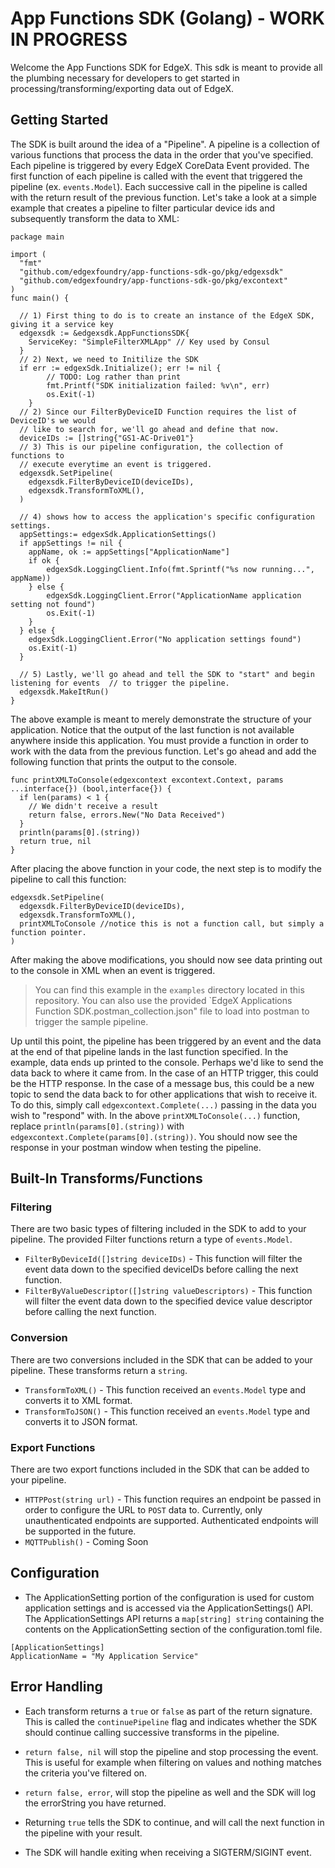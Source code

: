 # App Functions SDK (Golang) - WORK IN PROGRESS

Welcome the App Functions SDK for EdgeX. This sdk is meant to provide all the plumbing necessary for developers to get started in processing/transforming/exporting data out of EdgeX. 

## Getting Started

The SDK is built around the idea of a "Pipeline". A pipeline is a collection of various functions that process the data in the order that you've specified. Each pipeline is triggered by every EdgeX CoreData Event provided. The first function of each pipeline is called with the event that triggered the pipeline (ex. `events.Model`). Each successive call in the pipeline is called with the return result of the previous function. Let's take a look at a simple example that creates a pipeline to filter particular device ids and subsequently transform the data to XML:
```golang
package main

import (
  "fmt"
  "github.com/edgexfoundry/app-functions-sdk-go/pkg/edgexsdk"
  "github.com/edgexfoundry/app-functions-sdk-go/pkg/excontext"
)
func main() {

  // 1) First thing to do is to create an instance of the EdgeX SDK, giving it a service key
  edgexsdk := &edgexsdk.AppFunctionsSDK{
    ServiceKey: "SimpleFilterXMLApp" // Key used by Consul
  }
  // 2) Next, we need to Initilize the SDK
  if err := edgexSdk.Initialize(); err != nil {
		// TODO: Log rather than print
		fmt.Printf("SDK initialization failed: %v\n", err)
		os.Exit(-1)
	}
  // 2) Since our FilterByDeviceID Function requires the list of DeviceID's we would
  // like to search for, we'll go ahead and define that now.
  deviceIDs := []string{"GS1-AC-Drive01"}
  // 3) This is our pipeline configuration, the collection of functions to
  // execute everytime an event is triggered.
  edgexsdk.SetPipeline(
  	edgexsdk.FilterByDeviceID(deviceIDs),
  	edgexsdk.TransformToXML(),
  )
  
  // 4) shows how to access the application's specific configuration settings.
  appSettings:= edgexSdk.ApplicationSettings()
  if appSettings != nil {
	appName, ok := appSettings["ApplicationName"]
	if ok {
		edgexSdk.LoggingClient.Info(fmt.Sprintf("%s now running...", appName))
	} else {
		edgexSdk.LoggingClient.Error("ApplicationName application setting not found")
		os.Exit(-1)
	}
  } else {
	edgexSdk.LoggingClient.Error("No application settings found")
	os.Exit(-1)
  }
  
  // 5) Lastly, we'll go ahead and tell the SDK to "start" and begin listening for events  // to trigger the pipeline.
  edgexsdk.MakeItRun()
}
```

The above example is meant to merely demonstrate the structure of your application. Notice that the output of the last function is not available anywhere inside this application. You must provide a function in order to work with the data from the previous function. Let's go ahead and add the following function that prints the output to the console.

```golang
func printXMLToConsole(edgexcontext excontext.Context, params ...interface{}) (bool,interface{}) {
  if len(params) < 1 { 
  	// We didn't receive a result
  	return false, errors.New("No Data Received")
  }
  println(params[0].(string))
  return true, nil
}
```
After placing the above function in your code, the next step is to modify the pipeline to call this function:
```golang
edgexsdk.SetPipeline(
  edgexsdk.FilterByDeviceID(deviceIDs),
  edgexsdk.TransformToXML(),
  printXMLToConsole //notice this is not a function call, but simply a function pointer. 
)
```
After making the above modifications, you should now see data printing out to the console in XML when an event is triggered.
> You can find this example in the `examples` directory located in this repository. You can also use the provided `EdgeX Applications Function SDK.postman_collection.json" file to load into postman to trigger the sample pipeline.


Up until this point, the pipeline has been triggered by an event and the data at the end of that pipeline lands in the last function specified. In the example, data ends up printed to the console. Perhaps we'd like to send the data back to where it came from. In the case of an HTTP trigger, this could be the HTTP response. In the case of a message bus, this could be a new topic to send the data back to for other applications that wish to receive it. To do this, simply call `edgexcontext.Complete(...)` passing in the data you wish to "respond" with. In the above `printXMLToConsole(...)` function, replace `println(params[0].(string))` with `edgexcontext.Complete(params[0].(string))`. You should now see the response in your postman window when testing the pipeline.


## Built-In Transforms/Functions 

### Filtering
There are two basic types of filtering included in the SDK to add to your pipeline. The provided Filter functions return a type of `events.Model`.
 - `FilterByDeviceId([]string deviceIDs)` - This function will filter the event data down to the specified deviceIDs before calling the next function. 
 - `FilterByValueDescriptor([]string valueDescriptors)` - This function will filter the event data down to the specified device value descriptor before calling the next function. 

### Conversion
There are two conversions included in the SDK that can be added to your pipeline. These transforms return a `string`.
 
 - `TransformToXML()`  - This function received an `events.Model` type and converts it to XML format. 
 - `TransformToJSON()` - This function received an `events.Model` type and converts it to JSON format. 

### Export Functions
There are two export functions included in the SDK that can be added to your pipeline. 
	
- `HTTPPost(string url)` - This function requires an endpoint be passed in order to configure the URL to `POST` data to. Currently, only unauthenticated endpoints are supported. Authenticated endpoints will be supported in the future. 
- `MQTTPublish()` - Coming Soon


## Configuration
 - The ApplicationSetting portion of the configuration is used for custom application settings and is accessed via the ApplicationSettings() API. The ApplicationSettings API returns a `map[string] string` containing the contents on the ApplicationSetting section of the configuration.toml file.
 ```
 [ApplicationSettings]
 ApplicationName = "My Application Service"
 ``` 
 
## Error Handling
 - Each transform returns a `true` or `false` as part of the return signature. This is called the `continuePipeline` flag and indicates whether the SDK should continue calling successive transforms in the pipeline.
 - `return false, nil` will stop the pipeline and stop processing the event. This is useful for example when filtering on values and nothing matches the criteria you've filtered on. 
 - `return false, error`, will stop the pipeline as well and the SDK will log the errorString you have returned.
- Returning `true` tells the SDK to continue, and will call the next function in the pipeline with your result.

- The SDK will handle exiting when receiving a SIGTERM/SIGINT event. 




